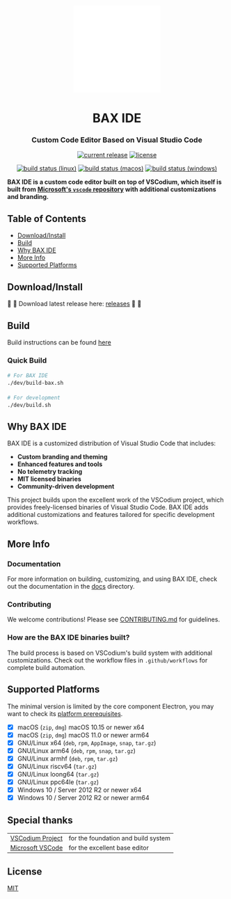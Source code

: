<div id="bax-logo" align="center">
    <br />
    <img src="./icons/stable/codium_cnl.svg" alt="BAX Logo" width="200"/>
    <h1>BAX IDE</h1>
    <h3>Custom Code Editor Based on Visual Studio Code</h3>
</div>

<div id="badges" align="center">

[![current release](https://img.shields.io/github/release/Erg69/BAX-IDE.svg)](https://github.com/Erg69/BAX-IDE/releases)
[![license](https://img.shields.io/github/license/Erg69/BAX-IDE.svg)](https://github.com/Erg69/BAX-IDE/blob/master/LICENSE)

[![build status (linux)](https://img.shields.io/github/actions/workflow/status/Erg69/BAX-IDE/stable-linux.yml?branch=master&label=build%28linux%29)](https://github.com/Erg69/BAX-IDE/actions/workflows/stable-linux.yml?query=branch%3Amaster)
[![build status (macos)](https://img.shields.io/github/actions/workflow/status/Erg69/BAX-IDE/stable-macos.yml?branch=master&label=build%28macOS%29)](https://github.com/Erg69/BAX-IDE/actions/workflows/stable-macos.yml?query=branch%3Amaster)
[![build status (windows)](https://img.shields.io/github/actions/workflow/status/Erg69/BAX-IDE/stable-windows.yml?branch=master&label=build%28windows%29)](https://github.com/Erg69/BAX-IDE/actions/workflows/stable-windows.yml?query=branch%3Amaster)

</div>

**BAX IDE is a custom code editor built on top of VSCodium, which itself is built from [Microsoft's `vscode` repository](https://github.com/microsoft/vscode) with additional customizations and branding.**

## Table of Contents

- [Download/Install](#download-install)
- [Build](#build)
- [Why BAX IDE](#why)
- [More Info](#more-info)
- [Supported Platforms](#supported-platforms)

## <a id="download-install"></a>Download/Install

:tada: :tada:
Download latest release here:
[releases](https://github.com/Erg69/BAX-IDE/releases)
:tada: :tada:

## <a id="build"></a>Build

Build instructions can be found [here](https://github.com/Erg69/BAX-IDE/blob/master/docs/howto-build.md)

### Quick Build
```bash
# For BAX IDE
./dev/build-bax.sh

# For development
./dev/build.sh
```

## <a id="why"></a>Why BAX IDE

BAX IDE is a customized distribution of Visual Studio Code that includes:

- **Custom branding and theming**
- **Enhanced features and tools**
- **No telemetry tracking**
- **MIT licensed binaries**
- **Community-driven development**

This project builds upon the excellent work of the VSCodium project, which provides freely-licensed binaries of Visual Studio Code. BAX IDE adds additional customizations and features tailored for specific development workflows.

## <a id="more-info"></a>More Info

### Documentation

For more information on building, customizing, and using BAX IDE, check out the documentation in the [docs](./docs/) directory.

### Contributing

We welcome contributions! Please see [CONTRIBUTING.md](./CONTRIBUTING.md) for guidelines.

### How are the BAX IDE binaries built?

The build process is based on VSCodium's build system with additional customizations. Check out the workflow files in `.github/workflows` for complete build automation.

## <a id="supported-platforms"></a>Supported Platforms

The minimal version is limited by the core component Electron, you may want to check its [platform prerequisites](https://www.electronjs.org/docs/latest/development/build-instructions-gn#platform-prerequisites).

- [x] macOS (`zip`, `dmg`) macOS 10.15 or newer x64
- [x] macOS (`zip`, `dmg`) macOS 11.0 or newer arm64
- [x] GNU/Linux x64 (`deb`, `rpm`, `AppImage`, `snap`, `tar.gz`)
- [x] GNU/Linux arm64 (`deb`, `rpm`, `snap`, `tar.gz`)
- [x] GNU/Linux armhf (`deb`, `rpm`, `tar.gz`)
- [x] GNU/Linux riscv64 (`tar.gz`)
- [x] GNU/Linux loong64 (`tar.gz`)
- [x] GNU/Linux ppc64le (`tar.gz`)
- [x] Windows 10 / Server 2012 R2 or newer x64
- [x] Windows 10 / Server 2012 R2 or newer arm64

## <a id="thanks"></a>Special thanks

<table>
  <tr>
    <td><a href="https://github.com/VSCodium/vscodium" target="_blank">VSCodium Project</a></td>
    <td>for the foundation and build system</td>
  </tr>
  <tr>
    <td><a href="https://github.com/microsoft/vscode" target="_blank">Microsoft VSCode</a></td>
    <td>for the excellent base editor</td>
  </tr>
</table>

## <a id="license"></a>License

[MIT](https://github.com/Erg69/BAX-IDE/blob/master/LICENSE)
